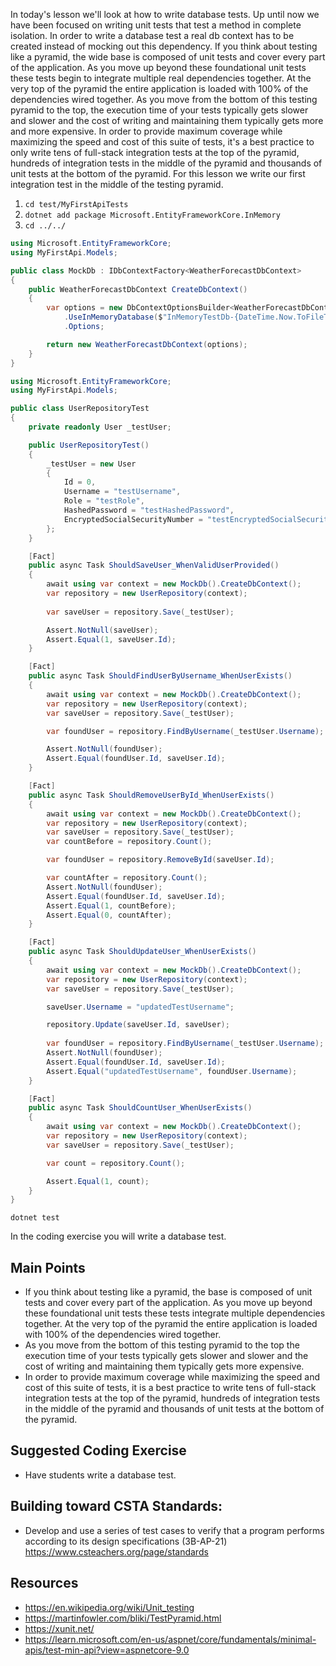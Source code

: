 In today's lesson we'll look at how to write database tests.  Up until now we have been focused on writing unit tests that test a method in complete isolation.  In order to write a database test a real db context has to be created instead of mocking out this dependency.  If you think about testing like a pyramid, the wide base is composed of unit tests and cover every part of the application.  As you move up beyond these foundational unit tests these tests begin to integrate multiple real dependencies together.  At the very top of the pyramid the entire application is loaded with 100% of the dependencies wired together.  As you move from the bottom of this testing pyramid to the top, the execution time of your tests typically gets slower and slower and the cost of writing and maintaining them typically gets more and more expensive.  In order to provide maximum coverage while maximizing the speed and cost of this suite of tests, it's a best practice to only write tens of full-stack integration tests at the top of the pyramid, hundreds of integration tests in the middle of the pyramid and thousands of unit tests at the bottom of the pyramid. For this lesson we write our first integration test in the middle of the testing pyramid. 

1. `cd test/MyFirstApiTests`
1. `dotnet add package Microsoft.EntityFrameworkCore.InMemory`
1. `cd ../../`

``` cs
using Microsoft.EntityFrameworkCore;
using MyFirstApi.Models;

public class MockDb : IDbContextFactory<WeatherForecastDbContext>
{
    public WeatherForecastDbContext CreateDbContext()
    {
        var options = new DbContextOptionsBuilder<WeatherForecastDbContext>()
            .UseInMemoryDatabase($"InMemoryTestDb-{DateTime.Now.ToFileTimeUtc()}")
            .Options;

        return new WeatherForecastDbContext(options);
    }
}
```

``` cs
using Microsoft.EntityFrameworkCore;
using MyFirstApi.Models;

public class UserRepositoryTest
{
    private readonly User _testUser;

    public UserRepositoryTest()
    {
        _testUser = new User
        {
            Id = 0,
            Username = "testUsername",
            Role = "testRole",
            HashedPassword = "testHashedPassword",
            EncryptedSocialSecurityNumber = "testEncryptedSocialSecurityNumber"
        };
    }

    [Fact]
    public async Task ShouldSaveUser_WhenValidUserProvided()
    {
        await using var context = new MockDb().CreateDbContext();
        var repository = new UserRepository(context);
        
        var saveUser = repository.Save(_testUser);

        Assert.NotNull(saveUser);
        Assert.Equal(1, saveUser.Id);
    }

    [Fact]
    public async Task ShouldFindUserByUsername_WhenUserExists()
    {
        await using var context = new MockDb().CreateDbContext();
        var repository = new UserRepository(context);
        var saveUser = repository.Save(_testUser);

        var foundUser = repository.FindByUsername(_testUser.Username);

        Assert.NotNull(foundUser);
        Assert.Equal(foundUser.Id, saveUser.Id);
    }

    [Fact]
    public async Task ShouldRemoveUserById_WhenUserExists()
    {
        await using var context = new MockDb().CreateDbContext();
        var repository = new UserRepository(context);
        var saveUser = repository.Save(_testUser);
        var countBefore = repository.Count();

        var foundUser = repository.RemoveById(saveUser.Id);

        var countAfter = repository.Count();
        Assert.NotNull(foundUser);
        Assert.Equal(foundUser.Id, saveUser.Id);
        Assert.Equal(1, countBefore);
        Assert.Equal(0, countAfter);
    }

    [Fact]
    public async Task ShouldUpdateUser_WhenUserExists()
    {
        await using var context = new MockDb().CreateDbContext();
        var repository = new UserRepository(context);
        var saveUser = repository.Save(_testUser);

        saveUser.Username = "updatedTestUsername";

        repository.Update(saveUser.Id, saveUser);
        
        var foundUser = repository.FindByUsername(_testUser.Username);
        Assert.NotNull(foundUser);
        Assert.Equal(foundUser.Id, saveUser.Id);
        Assert.Equal("updatedTestUsername", foundUser.Username);
    }

    [Fact]
    public async Task ShouldCountUser_WhenUserExists()
    {
        await using var context = new MockDb().CreateDbContext();
        var repository = new UserRepository(context);
        var saveUser = repository.Save(_testUser);

        var count = repository.Count();

        Assert.Equal(1, count);
    }
}
```

`dotnet test`

In the coding exercise you will write a database test.

## Main Points
- If you think about testing like a pyramid, the base is composed of unit tests and cover every part of the application.  As you move up beyond these foundational unit tests these tests integrate multiple dependencies together.  At the very top of the pyramid the entire application is loaded with 100% of the dependencies wired together.  
- As you move from the bottom of this testing pyramid to the top the execution time of your tests typically gets slower and slower and the cost of writing and maintaining them typically gets more expensive.  
- In order to provide maximum coverage while maximizing the speed and cost of this suite of tests, it is a best practice to write tens of full-stack integration tests at the top of the pyramid, hundreds of integration tests in the middle of the pyramid and thousands of unit tests at the bottom of the pyramid.  


## Suggested Coding Exercise
- Have students write a database test.

## Building toward CSTA Standards:
- Develop and use a series of test cases to verify that a program performs according to its design specifications (3B-AP-21) https://www.csteachers.org/page/standards

## Resources
- https://en.wikipedia.org/wiki/Unit_testing
- https://martinfowler.com/bliki/TestPyramid.html
- https://xunit.net/
- https://learn.microsoft.com/en-us/aspnet/core/fundamentals/minimal-apis/test-min-api?view=aspnetcore-9.0

